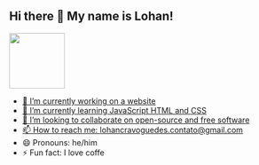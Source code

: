 ## Hi there 👋 My name is Lohan!

<div>
    <a href="github.com/LohanGuedes">
    <img height="100em" src="https://github-readme-stats.vercel.app/api?username=LohanGuedes?theme=gruvbox" />

</div>

- 🔭 I’m currently working on a website
- 🌱 I’m currently learning JavaScript HTML and CSS
- 👯 I’m looking to collaborate on open-source and free software
- 📫 How to reach me: lohancravoguedes.contato@gmail.com
- 😄 Pronouns: he/him
- ⚡ Fun fact: I love coffe
